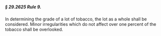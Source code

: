 ##### § 29.2625 Rule 9. #####

In determining the grade of a lot of tobacco, the lot as a whole shall be considered. Minor irregularities which do not affect over one percent of the tobacco shall be overlooked.